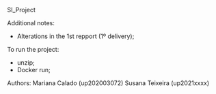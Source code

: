 SI_Project

Additional notes:
- Alterations in the 1st repport (1º delivery);

To run the project:
- unzip;
- Docker run;

Authors:
Mariana Calado (up202003072)
Susana Teixeira (up2021xxxx)

